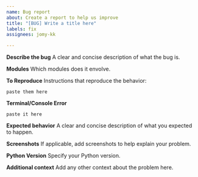 ```yaml
---
name: Bug report
about: Create a report to help us improve
title: "[BUG] Write a title here"
labels: fix
assignees: jomy-kk

---
```


**Describe the bug**
A clear and concise description of what the bug is.

**Modules**
Which modules does it envolve.

**To Reproduce**
Instructions that reproduce the behavior:
```
paste them here
```

**Terminal/Console Error**
```
paste it here
```

**Expected behavior**
A clear and concise description of what you expected to happen.

**Screenshots**
If applicable, add screenshots to help explain your problem.

**Python Version**
Specify your Python version.

**Additional context**
Add any other context about the problem here.
